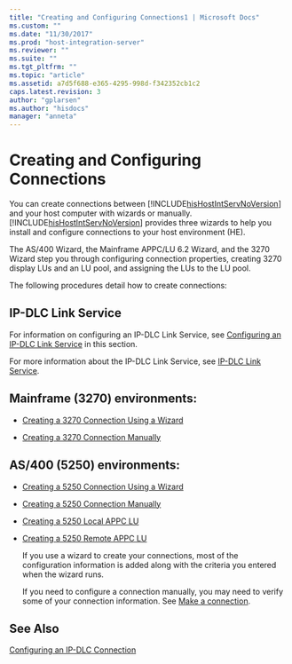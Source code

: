```yaml
---
title: "Creating and Configuring Connections1 | Microsoft Docs"
ms.custom: ""
ms.date: "11/30/2017"
ms.prod: "host-integration-server"
ms.reviewer: ""
ms.suite: ""
ms.tgt_pltfrm: ""
ms.topic: "article"
ms.assetid: a7d5f688-e365-4295-998d-f342352cb1c2
caps.latest.revision: 3
author: "gplarsen"
ms.author: "hisdocs"
manager: "anneta"
---
```

# Creating and Configuring Connections
You can create connections between [!INCLUDE[hisHostIntServNoVersion](../includes/hishostintservnoversion-md.md)] and your host computer with wizards or manually. [!INCLUDE[hisHostIntServNoVersion](../includes/hishostintservnoversion-md.md)] provides three wizards to help you install and configure connections to your host environment (HE).  
  
 The AS/400 Wizard, the Mainframe APPC/LU 6.2 Wizard, and the 3270 Wizard step you through configuring connection properties, creating 3270 display LUs and an LU pool, and assigning the LUs to the LU pool.  
  
 The following procedures detail how to create connections:  
  
## IP-DLC Link Service  
 For information on configuring an IP-DLC Link Service, see [Configuring an IP-DLC Link Service](../core/configuring-an-ip-dlc-link-service1.md) in this section.  
  
 For more information about the IP-DLC Link Service, see [IP-DLC Link Service](./ip-dlc-link-service2.md).  
  
## Mainframe (3270) environments:  
  
-   [Creating a 3270 Connection Using a Wizard](../core/creating-a-3270-connection-with-a-wizard1.md)  
  
-   [Creating a 3270 Connection Manually](../core/how-to-create-a-3270-connection-manually1.md)  
  
## AS/400 (5250) environments:  
  
- [Creating a 5250 Connection Using a Wizard](../core/creating-a-5250-connection-with-a-wizard2.md)  
  
- [Creating a 5250 Connection Manually](../core/how-to-create-a-5250-connection-manually2.md)  
  
- [Creating a 5250 Local APPC LU](../core/how-to-create-a-5250-local-appc-lu1.md)  
  
- [Creating a 5250 Remote APPC LU](../core/how-to-create-a-5250-remote-appc-lu1.md)  
  
  If you use a wizard to create your connections, most of the configuration information is added along with the criteria you entered when the wizard runs.  
  
  If you need to configure a connection manually, you may need to verify some of your connection information. See [Make a connection](making-a-connection2.md).
  
## See Also  
 [Configuring an IP-DLC Connection](../core/configuring-an-ip-dlc-connection2.md)